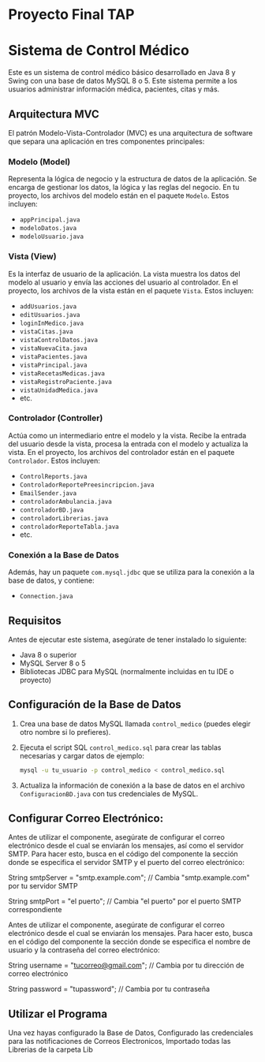 # Proyecto Final TAP

# Sistema de Control Médico

Este es un sistema de control médico básico desarrollado en Java 8 y Swing con una base de datos MySQL 8 o 5. Este sistema permite a los usuarios administrar información médica, pacientes, citas y más.

## Arquitectura MVC

El patrón Modelo-Vista-Controlador (MVC) es una arquitectura de software que separa una aplicación en tres componentes principales:

### Modelo (Model)

Representa la lógica de negocio y la estructura de datos de la aplicación. Se encarga de gestionar los datos, la lógica y las reglas del negocio. En tu proyecto, los archivos del modelo están en el paquete `Modelo`. Estos incluyen:

- `appPrincipal.java`
- `modeloDatos.java`
- `modeloUsuario.java`

### Vista (View)

Es la interfaz de usuario de la aplicación. La vista muestra los datos del modelo al usuario y envía las acciones del usuario al controlador. En el proyecto, los archivos de la vista están en el paquete `Vista`. Estos incluyen:

- `addUsuarios.java`
- `editUsuarios.java`
- `loginInMedico.java`
- `vistaCitas.java`
- `vistaControlDatos.java`
- `vistaNuevaCita.java`
- `vistaPacientes.java`
- `vistaPrincipal.java`
- `vistaRecetasMedicas.java`
- `vistaRegistroPaciente.java`
- `vistaUnidadMedica.java`
- etc.

### Controlador (Controller)

Actúa como un intermediario entre el modelo y la vista. Recibe la entrada del usuario desde la vista, procesa la entrada con el modelo y actualiza la vista. En el proyecto, los archivos del controlador están en el paquete `Controlador`. Estos incluyen:

- `ControlReports.java`
- `ControladorReportePreesincripcion.java`
- `EmailSender.java`
- `controladorAmbulancia.java`
- `controladorBD.java`
- `controladorLibrerias.java`
- `controladorReporteTabla.java`
- etc.

### Conexión a la Base de Datos

Además, hay un paquete `com.mysql.jdbc` que  se utiliza para la conexión a la base de datos, y contiene:

- `Connection.java`

## Requisitos

Antes de ejecutar este sistema, asegúrate de tener instalado lo siguiente:

- Java 8 o superior
- MySQL Server 8 o 5
- Bibliotecas JDBC para MySQL (normalmente incluidas en tu IDE o proyecto)

## Configuración de la Base de Datos

1. Crea una base de datos MySQL llamada `control_medico` (puedes elegir otro nombre si lo prefieres).
2. Ejecuta el script SQL `control_medico.sql` para crear las tablas necesarias y cargar datos de ejemplo:

    ```sh
    mysql -u tu_usuario -p control_medico < control_medico.sql
    ```

3. Actualiza la información de conexión a la base de datos en el archivo `ConfiguracionBD.java` con tus credenciales de MySQL.

 ## Configurar Correo Electrónico:
Antes de utilizar el componente, asegúrate de configurar el correo electrónico desde el cual se enviarán los mensajes, así como el servidor SMTP. 
Para hacer esto, busca en el código del componente la sección donde se especifica el servidor SMTP y el puerto del correo electrónico:

String smtpServer = "smtp.example.com"; // Cambia "smtp.example.com" por tu servidor SMTP 

String smtpPort = "el puerto"; // Cambia "el puerto" por el puerto SMTP correspondiente 

Antes de utilizar el componente, asegúrate de configurar el correo electrónico desde el cual se enviarán los mensajes. 
Para hacer esto, busca en el código del componente la sección donde se especifica el nombre de usuario y la contraseña del correo electrónico:


String username = "tucorreo@gmail.com"; // Cambia por tu dirección de correo electrónico 

String password = "tupassword"; // Cambia por tu contraseña 

## Utilizar el Programa

Una vez hayas configurado la Base de Datos, Configurado las credenciales para las notificaciones de Correos Electronicos, Importado todas las Librerias de la carpeta Lib 






